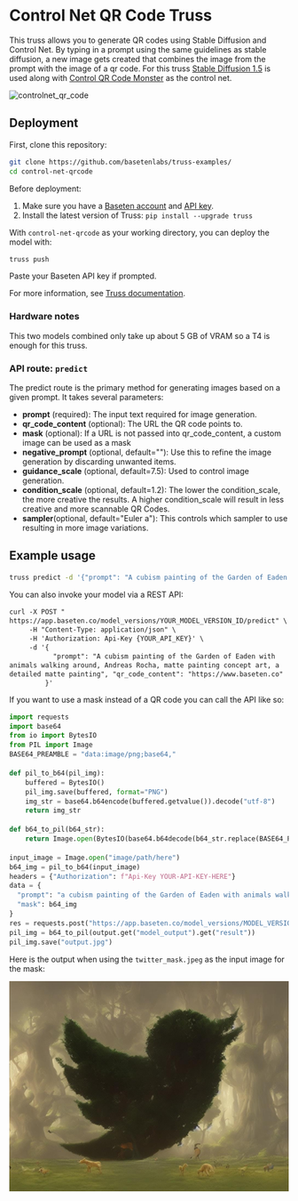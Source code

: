 # Control Net QR Code Truss

This truss allows you to generate QR codes using Stable Diffusion and Control Net. By typing in a prompt using the same guidelines as stable diffusion, a new image gets created that combines the image from the prompt with the image of a qr code. For this truss [Stable Diffusion 1.5](https://huggingface.co/runwayml/stable-diffusion-v1-5) is used along with [Control QR Code Monster](https://huggingface.co/monster-labs/control_v1p_sd15_qrcode_monster) as the control net.

![controlnet_qr_code](controlnet_qr_code_results.gif)

## Deployment

First, clone this repository:

```sh
git clone https://github.com/basetenlabs/truss-examples/
cd control-net-qrcode
```

Before deployment:

1. Make sure you have a [Baseten account](https://app.baseten.co/signup) and [API key](https://app.baseten.co/settings/account/api_keys).
2. Install the latest version of Truss: `pip install --upgrade truss`

With `control-net-qrcode` as your working directory, you can deploy the model with:

```sh
truss push
```

Paste your Baseten API key if prompted.

For more information, see [Truss documentation](https://truss.baseten.co).

### Hardware notes

This two models combined only take up about 5 GB of VRAM so a T4 is enough for this truss.

### API route: `predict`

The predict route is the primary method for generating images based on a given prompt. It takes several parameters:

- __prompt__ (required): The input text required for image generation.
- __qr_code_content__ (optional): The URL the QR code points to.
- __mask__ (optional): If a URL is not passed into qr_code_content, a custom image can be used as a mask
- __negative_prompt__ (optional, default=""): Use this to refine the image generation by discarding unwanted items.
- __guidance_scale__ (optional, default=7.5): Used to control image generation.
- __condition_scale__ (optional, default=1.2): The lower the condition_scale, the more creative the results. A higher condition_scale will result in less creative and more scannable QR Codes.
- __sampler__(optional, default="Euler a"): This controls which sampler to use resulting in more image variations.

## Example usage

```sh
truss predict -d '{"prompt": "A cubism painting of the Garden of Eaden with animals walking around, Andreas Rocha, matte painting concept art, a detailed matte painting", "qr_code_content": "https://www.baseten.co"}'
```

You can also invoke your model via a REST API:

```
curl -X POST " https://app.baseten.co/model_versions/YOUR_MODEL_VERSION_ID/predict" \
     -H "Content-Type: application/json" \
     -H 'Authorization: Api-Key {YOUR_API_KEY}' \
     -d '{
           "prompt": "A cubism painting of the Garden of Eaden with animals walking around, Andreas Rocha, matte painting concept art, a detailed matte painting", "qr_code_content": "https://www.baseten.co"
         }'
```

If you want to use a mask instead of a QR code you can call the API like so:
``` python
import requests
import base64
from io import BytesIO
from PIL import Image
BASE64_PREAMBLE = "data:image/png;base64,"

def pil_to_b64(pil_img):
    buffered = BytesIO()
    pil_img.save(buffered, format="PNG")
    img_str = base64.b64encode(buffered.getvalue()).decode("utf-8")
    return img_str

def b64_to_pil(b64_str):
    return Image.open(BytesIO(base64.b64decode(b64_str.replace(BASE64_PREAMBLE, ""))))

input_image = Image.open("image/path/here")
b64_img = pil_to_b64(input_image)
headers = {"Authorization": f"Api-Key YOUR-API-KEY-HERE"}
data = {
  "prompt": "a cubism painting of the Garden of Eaden with animals walking around, Andreas Rocha, matte painting  concept art, a detailed matte painting",
  "mask": b64_img
}
res = requests.post("https://app.baseten.co/model_versions/MODEL_VERSION/predict", headers=headers, json=data)
pil_img = b64_to_pil(output.get("model_output").get("result"))
pil_img.save("output.jpg")
```

Here is the output when using the `twitter_mask.jpeg` as the input image for the mask:

![twitter_output](twitter_output.jpg)
